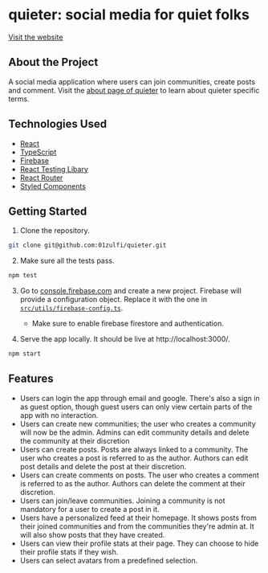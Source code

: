 # quieter: social media for quiet folks

[Visit the website](https://quieter-app.web.app/)

## About the Project

A social media application where users can join communities, create posts and comment. Visit the [about page of quieter](https://quieter-app.web.app/about) to learn about quieter specific terms.

## Technologies Used

- [React](https://reactjs.org/)
- [TypeScript](https://www.typescriptlang.org/)
- [Firebase](https://firebase.google.com/)
- [React Testing Libary](https://testing-library.com/docs/react-testing-library/intro/)
- [React Router](https://reactrouter.com/)
- [Styled Components](https://styled-components.com/)

## Getting Started

1. Clone the repository. 

```bash
git clone git@github.com:01zulfi/quieter.git
```
2. Make sure all the tests pass.

```bash
npm test
```

3. Go to [console.firebase.com](https://console.firebase.google.com/) and create a new project. Firebase will provide a configuration object. Replace it with the one in [`src/utils/firebase-config.ts`](https://github.com/01zulfi/quieter/blob/main/src/utils/firebase-config.ts).
   - Make sure to enable firebase firestore and authentication.

4. Serve the app locally. It should be live at http://localhost:3000/.

```bash
npm start
```

## Features

- Users can login the app through email and google. There's also a sign in as guest option, though guest users can only view certain parts of the app with no interaction.
- Users can create new communities; the user who creates a community will now be the admin. Admins can edit community details and delete the community at their discretion
- Users can create posts. Posts are always linked to a community. The user who creates a post is referred to as the author. Authors can edit post details and delete the post at their discretion.
- Users can create comments on posts. The user who creates a comment is referred to as the author. Authors can delete the comment at their discretion.
- Users can join/leave communities. Joining a community is not mandatory for a user to create a post in it.
- Users have a personalized feed at their homepage. It shows posts from their joined communities and from the communities they're admin at. It will also show posts that they have created.
- Users can view their profile stats at their page. They can choose to hide their profile stats if they wish.
- Users can select avatars from a predefined selection.
